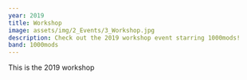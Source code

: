 ```yaml
---
year: 2019
title: Workshop
image: assets/img/2_Events/3_Workshop.jpg
description: Check out the 2019 workshop event starring 1000mods!
band: 1000mods
---
```

This is the 2019 workshop